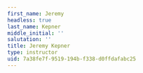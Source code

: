 ```yaml
---
first_name: Jeremy
headless: true
last_name: Kepner
middle_initial: ''
salutation: ''
title: Jeremy Kepner
type: instructor
uid: 7a38fe7f-9519-194b-f338-d0ffdafabc25
---
```

